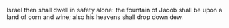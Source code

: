 Israel then shall dwell in safety alone: the fountain of Jacob shall be upon a land of corn and wine; also his heavens shall drop down dew.
